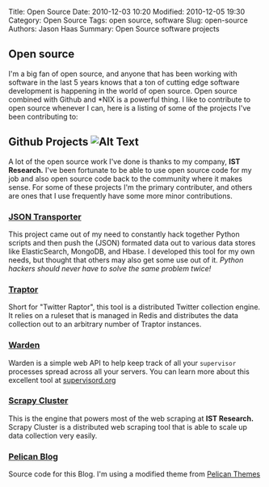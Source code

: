 Title: Open Source
Date: 2010-12-03 10:20
Modified: 2010-12-05 19:30
Category: Open Source
Tags: open source, software
Slug: open-source
Authors: Jason Haas
Summary: Open Source software projects

## Open source 
<!-- ![Alt Text]({filename}/images/feather.png) -->

I'm a big fan of open source, and anyone that has been working with software in the last 5 years knows that a ton of cutting edge software development is happening in the world of open source.  Open source combined with Github and *NIX is a powerful thing.  I like to contribute to open source whenever I can, here is a listing of some of the projects I've been contributing to:

## Github Projects ![Alt Text]({filename}/images/GitHub-Mark-64px.png)

A lot of the open source work I've done is thanks to my company, **IST Research.**  I've been fortunate to be able to use open source code for my job and also open source code back to the community where it makes sense.  For some of these projects I'm the primary contributer, and others are ones that I use frequently have some more minor contributions.

### [JSON Transporter](https://github.com/istresearch/json-transporter)

This project came out of my need to constantly hack together Python scripts and then push the (JSON) formated data out to various data stores like ElasticSearch, MongoDB, and Hbase.  I developed this tool for my own needs, but thought that others may also get some use out of it.  *Python hackers should never have to solve the same problem twice!*

### [Traptor](https://github.com/istresearch/traptor)

Short for "Twitter Raptor", this tool is a distributed Twitter collection engine.  It relies on a ruleset that is managed in Redis and distributes the data collection out to an arbitrary number of Traptor instances.

### [Warden](https://github.com/istresearch/warden)

Warden is a simple web API to help keep track of all your `supervisor` processes spread across all your servers.  You can learn more about this excellent tool at [supervisord.org](http://supervisord.org)

### [Scrapy Cluster](https://github.com/istresearch/scrapy-cluster)

This is the engine that powers most of the web scraping at **IST Research.** Scrapy Cluster is a distributed web scraping tool that is able to scale up data collection very easily.

### [Pelican Blog](https://github.com/jasonrhaas/pel-blog)

Source code for this Blog.  I'm using a modified theme from [Pelican Themes](https://github.com/getpelican/pelican-themes/tree/master/aboutwilson)